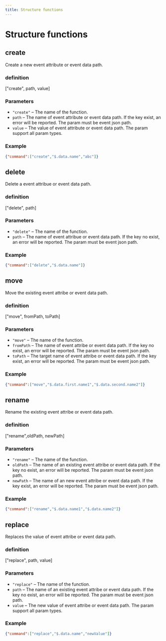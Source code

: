 ```yaml
---
title: Structure functions
---
```


# Structure functions

## create

Create a new event attribute or event data path.

### definition

["create", path, value]

### Parameters

- `"create"` – The name of the function.
- `path` – The name of event attribute or event data path. If the key exist, an error will be reported. The param must be event json path.
- `value` – The value of event attribute or event data path. The param support all param types.

### Example

```json
{"command":["create","$.data.name","abc"]}
```

## delete

Delete a event attribue or event data path.

### definition

["delete", path]

### Parameters

- `"delete"` – The name of the function.
- `path` – The name of event attribue or event data path. If the key no exist, an error will be reported. The param must be event json path.

### Example

```json
{"command":["delete","$.data.name"]}
```

## move

Move the existing event attribe or event data path.

### definition

["move", fromPath, toPath]

### Parameters

- `"move"` – The name of the function.
- `fromPath` – The name of event attribe or event data path. If the key no exist, an error will be reported. The param must be event json path.
- `toPath` – The target name of event attribe or event data path. If the key exist, an error will be reported. The param must be event json path.

### Example

```json
{"command":["move","$.data.first.name1","$.data.second.name2"]}
```

## rename

Rename the existing event attribe or event data path.

### definition

["rename",oldPath, newPath]

### Parameters

- `"rename"` – The name of the function.
- `oldPath` – The name of an existing event attribe or event data path. If the key no exist, an error will be reported. The param must be event json path.
- `newPath` – The name of an new event attribe or event data path. If the key exist, an error will be reported. The param must be event json path.

### Example

```json
{"command":["rename","$.data.name1","$.data.name2"]}
```

## replace

Replaces the value of event attribe or event data path.

### definition

["replace", path, value]

### Parameters

- `"replace"` – The name of the function.
- `path` – The name of an existing event attribe or event data path. If the key no exist, an error will be reported. The param must be event json path.
- `value` – The new value of event attribe or event data path. The param support all param types.

### Example

```json
{"command":["replace","$.data.name","newValue"]}
```
